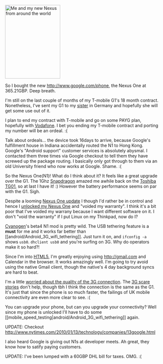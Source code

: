 ---
---

<a href="http://www.flickr.com/photos/hendry/4327642576/" title="Kai has the passion"><img src="http://farm5.static.flickr.com/4060/4327642576_716645fee8_m.jpg" width="180" height="240" alt="Me and my new Nexus from around the world" /></a>

So I bought the new <http://www.google.com/phone>, the Nexus One at 365.21GBP.
Deep breath.

I'm still on the last couple of months of my T-mobile G1's 18 month contract.
Nonetheless, I've sent my G1 to my
[sister](http://www.flickr.com/photos/juttahendry/) in Germany and hopefully
she will get some use out of it.

I plan to end my contract with T-mobile and go on some PAYG plan, hopefully
with
[Vodafone](http://online.vodafone.co.uk/dispatch/Portal/appmanager/vodafone/wrp?pageID=MI_0004).
I bet you ending my T-mobile contract and porting my number will be an ordeal.
:(

Talk about ordeals... the device took 16days to arrive, because Google's
fulfillment house in Indiana accidentally routed the N1 to Hong Kong. Google's
"Android support" customer services is absolutely abysmal. I contacted them
three times via Google checkout to tell them they have screwed up the package
routing. I basically only got through to them via an old University friend who
now works at Google. Shame. :(

So the Nexus One(N1)! What do I think about it? It feels like a great upgrade
over the G1. The 1Ghz <a
href="http://en.wikipedia.org/wiki/Snapdragon_(processor)">Snapdragon</a>
amazed me awhile back on the [Toshiba
TG01](http://www.flickr.com/photos/hendry/3775427226/), so at last I have it! :) However the battery performance seems on par with the G1. Sigh.

Despite a looming [Nexus One update](http://googlenexusoneboard.blogspot.com/2010/02/new-software-update-for-nexus-one.html) I though I'd rather be in control and hence
I [unlocked my Nexus
One](http://wiki.cyanogenmod.com/index.php/Full_Update_Guide_-_Nexus_One_Firmware_to_CyanogenMod)
and "voided my warranty". I think it's a bit poor that I've voided my warrany
because I want different software on it. I don't "void the warranty" if I put
Linux on my Thinkpad, now do I?

[Cyanogen](http://twitter.com/cyanogen)'s beta4 N1 mod is pretty wild.  The USB
tethering feature is a **must** for me and it works far better than
[[android/Android_3G_wifi_tethering]]. Just turn it on, and `ifconfig -a` shows
`usb0`. `dhclient usb0` and you're surfing on 3G. Why do operators make it so
hard?!

Since I'm into [HTML5](http://whatwg.org/html5), I'm greatly enjoying using
<http://gmail.com> and Calendar in the browser. It works amazingly well. I'm
going to try avoid using the native Gmail client, though the native's 4 day
background syncs are hard to beat.

I'm a little [worried about the quality of the 3G
connection](http://twitter.com/kaihendry/status/8642122287). The [3G scare
stories](http://www.theregister.co.uk/2010/01/26/nexus_one_3g_patch/) don't
help, though tbh I think the connection is the same as the G1. It's just that
since the phone is so much faster, the failings of UK mobile connectivity are
even more clear to see. :(

You can upgrade your phone, but can you upgrade your connectivity? Well since
my phone is unlocked I'll have to do some
[[mobile_speed_testing|android/Android_3G_wifi_tethering]] again.

UPDATE: Checkout <http://www.nytimes.com/2010/01/13/technology/companies/13google.html>

I also heard Google is giving out N1s at developer meets. Ah great, they know how to satify paying customers.

UPDATE: I've been lumped with a 60GBP DHL bill for taxes. OMG. :(
